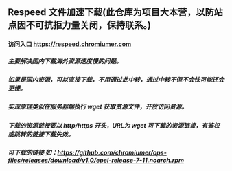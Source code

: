 ## Respeed 文件加速下载(此仓库为项目大本营，以防站点因不可抗拒力量关闭，保持联系。)

#### 访问入口 https://respeed.chromiumer.com
##### 主要解决国内下载海外资源速度慢的问题。
##### 如果是国内资源，可以直接下载，不用通过此中转，通过中转不但不会快可能还会更慢。
##### 实现原理类似在服务器端执行 wget 获取资源文件，开放访问资源。
##### 下载的资源链接要以 http/https 开头，URL为 wget 可下载的资源链接，有鉴权或跳转的链接下载失效。
##### 可下载的链接 如：https://github.com/chromiumer/ops-files/releases/download/v1.0/epel-release-7-11.noarch.rpm
